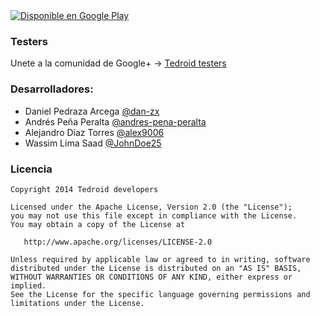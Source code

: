 <a href="https://play.google.com/store/apps/details?id=mx.udlap.is522.tedroid">
  <img alt="Disponible en Google Play" src="https://dl.dropboxusercontent.com/u/1995295/img/tedroid/promo.png" />
</a>

### Testers

Unete a la comunidad de Google+ -> [Tedroid testers](https://plus.google.com/communities/110136913607995746874)

### Desarrolladores:
* Daniel Pedraza Arcega [@dan-zx](https://github.com/dan-zx)
* Andrés Peña Peralta [@andres-pena-peralta](https://github.com/andres-pena-peralta)
* Alejandro Díaz Torres [@alex9006](https://github.com/alex9006)
* Wassim Lima Saad [@JohnDoe25](https://github.com/JohnDoe25)

### Licencia

    Copyright 2014 Tedroid developers

    Licensed under the Apache License, Version 2.0 (the "License");
    you may not use this file except in compliance with the License.
    You may obtain a copy of the License at

       http://www.apache.org/licenses/LICENSE-2.0

    Unless required by applicable law or agreed to in writing, software
    distributed under the License is distributed on an "AS IS" BASIS,
    WITHOUT WARRANTIES OR CONDITIONS OF ANY KIND, either express or implied.
    See the License for the specific language governing permissions and
    limitations under the License.
